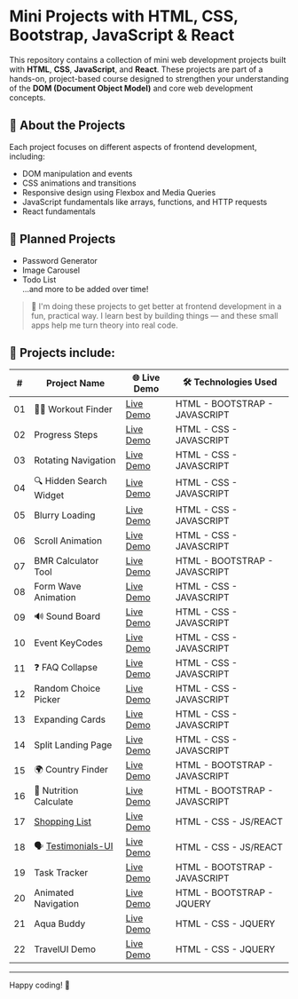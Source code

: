 # Mini Projects with HTML, CSS, Bootstrap, JavaScript & React

This repository contains a collection of mini web development projects built with **HTML**, **CSS**, **JavaScript**, and **React**. These projects are part of a hands-on, project-based course designed to strengthen your understanding of the **DOM (Document Object Model)** and core web development concepts.

## 🎯 About the Projects

Each project focuses on different aspects of frontend development, including:

- DOM manipulation and events  
- CSS animations and transitions  
- Responsive design using Flexbox and Media Queries  
- JavaScript fundamentals like arrays, functions, and HTTP requests
- React fundamentals

## 🧩 Planned Projects

- Password Generator  
- Image Carousel  
- Todo List  
...and more to be added over time!

> 🧠  I'm doing these projects to get better at frontend development in a fun, practical way. I learn best by building things — and these small apps help me turn theory into real code.

## 📁 Projects include: 

| #  | Project Name                      | 🌐 Live Demo         | 🛠️ Technologies Used |
|----|----------------------------------|-------------------|---------------------------------------------------------------|
| 01 | 🏋️‍♂️ Workout Finder                   | [Live Demo](https://selenkarakaya.github.io/tiny-web-creations/WorkoutFinder/)    | HTML - BOOTSTRAP - JAVASCRIPT |
| 02 | Progress Steps                   | [Live Demo](https://selenkarakaya.github.io/tiny-web-creations/progress-steps/)    | HTML - CSS - JAVASCRIPT |
| 03 | Rotating Navigation              | [Live Demo](https://selenkarakaya.github.io/tiny-web-creations/rotating-nav-animation/) | HTML - CSS - JAVASCRIPT |
| 04 | 🔍 Hidden Search Widget          | [Live Demo](https://selenkarakaya.github.io/tiny-web-creations/hidden-search/)    | HTML - CSS - JAVASCRIPT |
| 05 | Blurry Loading                   | [Live Demo](https://selenkarakaya.github.io/tiny-web-creations/blurry-loading/)    | HTML - CSS - JAVASCRIPT |
| 06 | Scroll Animation                 | [Live Demo](https://selenkarakaya.github.io/tiny-web-creations/scroll-animation/)    | HTML - CSS - JAVASCRIPT |
| 07 | BMR Calculator Tool              | [Live Demo](https://selenkarakaya.github.io/tiny-web-creations/BMR-Calculator/)    | HTML - BOOTSTRAP - JAVASCRIPT |
| 08 | Form Wave Animation              | [Live Demo](https://selenkarakaya.github.io/tiny-web-creations/form-input-wave/)    | HTML - CSS - JAVASCRIPT |
| 09 | 🔊 Sound Board                      | [Live Demo](https://selenkarakaya.github.io/tiny-web-creations/sound-board/)    | HTML - CSS - JAVASCRIPT |
| 10 | Event KeyCodes                   | [Live Demo](https://selenkarakaya.github.io/tiny-web-creations/event-keycodes/)    | HTML - CSS - JAVASCRIPT |
| 11 | ❓ FAQ Collapse                     | [Live Demo](https://selenkarakaya.github.io/tiny-web-creations/faq-collapse/)    | HTML - CSS - JAVASCRIPT |
| 12 | Random Choice Picker             | [Live Demo](https://selenkarakaya.github.io/tiny-web-creations/random-choice-picker/)    | HTML - CSS - JAVASCRIPT |
| 13 | Expanding Cards                  | [Live Demo](https://selenkarakaya.github.io/tiny-web-creations/expanding-cards/)    | HTML - CSS - JAVASCRIPT |
| 14 | Split Landing Page               | [Live Demo](https://selenkarakaya.github.io/tiny-web-creations/split-landing-pagen/)    | HTML - CSS - JAVASCRIPT |
| 15 | 🌍 Country Finder                | [Live Demo](https://selenkarakaya.github.io/tiny-web-creations/country-finder/)    | HTML - BOOTSTRAP - JAVASCRIPT |
| 16 | 🥗 Nutrition Calculate              | [Live Demo](https://selenkarakaya.github.io/tiny-web-creations/nutrition-calculate/)    | HTML - BOOTSTRAP - JAVASCRIPT |
| 17 | [Shopping List](https://github.com/selenkarakaya/ShoppingList-with-React) | [Live Demo](https://grocerychecklist.netlify.app)| HTML - CSS - JS/REACT |
| 18 | 🗣️ [Testimonials-UI](https://github.com/selenkarakaya/Testimonials-UI_withReact) | [Live Demo](https://testimonialsui.netlify.app)| HTML - CSS - JS/REACT |
| 19 | Task Tracker                     | [Live Demo](https://selenkarakaya.github.io/tiny-web-creations/task-tracker/)    | HTML - BOOTSTRAP - JAVASCRIPT |
| 20 | Animated Navigation                     | [Live Demo](https://selenkarakaya.github.io/tiny-web-creations/animated-navigation/)    | HTML - BOOTSTRAP - JQUERY |
| 21 | Aqua Buddy                     | [Live Demo](https://selenkarakaya.github.io/tiny-web-creations/drink-water/)    | HTML - CSS - JQUERY |
| 22 | TravelUI Demo                     | [Live Demo](https://selenkarakaya.github.io/tiny-web-creations/travelUI-demo/)    | HTML - CSS - JQUERY |

---

Happy coding! 🚀
